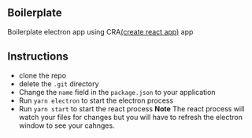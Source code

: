 ## Boilerplate

Boilerplate electron app using CRA[(create react app)](https://github.com/facebook/create-react-app) app

## Instructions

-   clone the repo
-   delete the `.git` directory
-   Change the `name` field in the `package.json` to your application
-   Run `yarn electron` to start the electron process
-   Run `yarn start` to start the react process
    **Note** The react process will watch your files for changes but you will have to refresh the electron window to see your cahnges.
